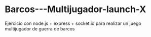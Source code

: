 # Barcos---Multijugador-launch-X
Ejercicio con node.js + express + socket.io para realizar un juego multijugador de guerra de barcos 
